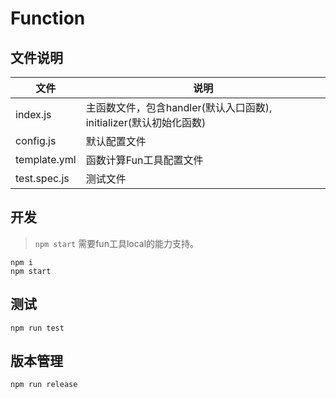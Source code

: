 # Function

## 文件说明

|文件|说明|
|---|---|
|index.js| 主函数文件，包含handler(默认入口函数), initializer(默认初始化函数)|
|config.js|默认配置文件|
|template.yml|函数计算Fun工具配置文件|
|test.spec.js|测试文件|


## 开发

> `npm start` 需要fun工具local的能力支持。 

```
npm i
npm start
```

  

## 测试

```
npm run test
```

## 版本管理

```
npm run release
```


